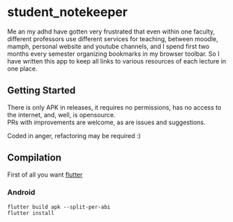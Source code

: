 # student_notekeeper

Me an my adhd have gotten very frustrated that even within one faculty, different professors use different services for teaching, between moodle, mamph, personal website and youtube channels, and I spend first two months every semester organizing bookmarks in my browser toolbar. So I have written this app to keep all links to various resources of each lecture in one place.

## Getting Started

There is only APK in releases, it requires no permissions, has no access to the internet, and, well, is opensource.  
PRs with improvements are welcome, as are issues and suggestions.  
  
Coded in anger, refactoring may be required :)  
  
## Compilation
First of all you want [flutter](https://flutter.dev)

### Android
`flutter build apk --split-per-abi`  
`flutter install`
